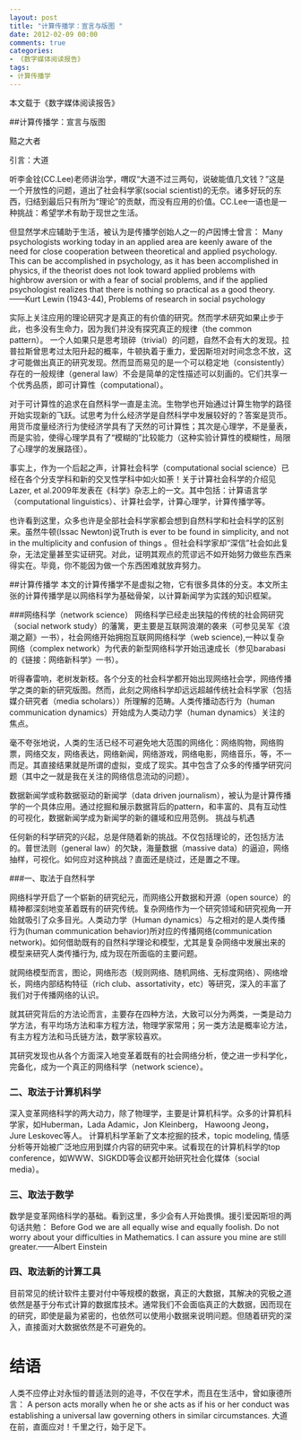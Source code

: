 ```yaml
---
layout: post
title: "计算传播学：宣言与版图 "
date: 2012-02-09 00:00
comments: true
categories: 
- 《数字媒体阅读报告》
tags:
- 计算传播学
---
```



本文载于《数字媒体阅读报告》 

##计算传播学：宣言与版图 

黠之大者
 
引言：大道

听李金铨(CC.Lee)老师讲治学，喟叹“大道不过三两句，说破能值几文钱？”这是一个开放性的问题，道出了社会科学家(social scientist)的无奈。诸多好玩的东西，归结到最后只有所为“理论”的贡献，而没有应用的价值。CC.Lee一语也是一种挑战：希望学术有助于现世之生活。

但显然学术应辅助于生活，被认为是传播学创始人之一的卢因博士曾言：
Many psychologists working today in an applied area are keenly aware of the need for close cooperation between theoretical and applied psychology. This can be accomplished in psychology, as it has been accomplished in physics, if the theorist does not look toward applied problems with highbrow aversion or with a fear of social problems, and if the applied psychologist realizes that there is nothing so practical as a good theory.
——Kurt Lewin (1943-44), Problems of research in social psychology

实际上关注应用的理论研究才是真正的有价值的研究。然而学术研究如果止步于此，也多没有生命力，因为我们并没有探究真正的规律（the common pattern）。 一个人如果只是思考琐碎（trivial）的问题，自然不会有大的发现。拉普拉斯曾思考过太阳升起的概率，牛顿执着于重力，爱因斯坦对时间念念不放，这才可能做出真正的研究发现。然而显而易见的是一个可以稳定地（consistently）存在的一般规律（general law）不会是简单的定性描述可以刻画的。它们共享一个优秀品质，即可计算性（computational）。

对于可计算性的追求在自然科学一直是主流。生物学也开始通过计算生物学的路径开始实现新的飞跃。试思考为什么经济学是自然科学中发展较好的？答案是货币。用货币度量经济行为使经济学具有了天然的可计算性；其次是心理学，不是量表，而是实验，使得心理学具有了“模糊的”比较能力（这种实验计算性的模糊性，局限了心理学的发展路径）。

事实上，作为一个后起之声，计算社会科学（computational social science）已经在各个分支学科和新的交叉性学科中如火如荼！关于计算社会科学的介绍见Lazer, et al.2009年发表在《科学》杂志上的一文。其中包括：计算语言学（computational linguistics）、计算社会学，计算心理学，计算传播学等。   

也许看到这里，众多也许是全部社会科学家都会想到自然科学和社会科学的区别来。虽然牛顿(Issac Newton)说Truth is ever to be found in simplicity, and not in the multiplicity and confusion of things 。但社会科学家却“深信”社会如此复杂，无法定量甚至实证研究。对此，证明其观点的荒谬远不如开始努力做些东西来得实在。毕竟，你不能因为做一个东西困难就放弃努力。

##计算传播学
本文的计算传播学不是虚拟之物，它有很多具体的分支。本文所主张的计算传播学是以网络科学为基础骨架，以计算新闻学为实践的知识框架。

###网络科学（network science）
网络科学已经走出狭隘的传统的社会网研究（social network study）的藩篱，更主要是互联网浪潮的袭来（可参见吴军《浪潮之巅》一书），社会网络开始拥抱互联网网络科学（web science),一种以复杂网络（complex network）为代表的新型网络科学开始迅速成长（参见barabasi的《链接：网络新科学》一书）。

听得春雷响，老树发新枝。各个分支的社会科学都开始出现网络社会学，网络传播学之类的新的研究版图。然而，此刻之网络科学却远远超越传统社会科学家（包括媒介研究者（media scholars））所理解的范畴。人类传播动态行为（human communication dynamics）开始成为人类动力学（human dynamics）关注的焦点。

毫不夸张地说，人类的生活已经不可避免地大范围的网络化：网络购物，网络购票，网络交友，网络表达，网络新闻，网络游戏，网络电影，网络音乐，等，不一而足。其直接结果就是所谓的虚拟，变成了现实。其中包含了众多的传播学研究问题（其中之一就是我在关注的网络信息流动的问题）。

数据新闻学或称数据驱动的新闻学（data driven journalism），被认为是计算传播学的一个具体应用。通过挖掘和展示数据背后的pattern，和丰富的、具有互动性的可视化，数据新闻学成为新闻学的新的疆域和应用范例。
挑战与机遇

任何新的科学研究的兴起，总是伴随着新的挑战。不仅包括理论的，还包括方法的。普世法则（general law）的欠缺，海量数据（massive data）的逼迫，网络抽样，可视化。如何应对这种挑战？直面还是绕过，还是置之不理。

###一、取法于自然科学

网络科学开启了一个崭新的研究纪元，而网络公开数据和开源（open source）的精神都深刻地变革着既有的研究传统。复杂网络作为一个研究领域和研究视角一开始就吸引了众多目光。人类动力学（Human dynamics）与之相对的是人类传播行为(human communication behavior)所对应的传播网络(communication network)。如何借助既有的自然科学理论和模型，尤其是复杂网络中发展出来的模型来研究人类传播行为, 成为现在所面临的主要问题。

就网络模型而言，图论，网络形态（规则网络、随机网络、无标度网络）、网络增长，网络内部结构特征（rich club、assortativity，etc）等研究，深入的丰富了我们对于传播网络的认识。

就其研究背后的方法论而言，主要存在四种方法，大致可以分为两类，一类是动力学方法，有平均场方法和率方程方法，物理学家常用；另一类方法是概率论方法，有主方程方法和马氏链方法，数学家较喜欢。

其研究发现也从各个方面深入地变革着既有的社会网络分析，使之进一步科学化，完备化，成为一个真正的网络科学（network science）。

### 二、取法于计算机科学
深入变革网络科学的两大动力，除了物理学，主要是计算机科学。众多的计算机科学家，如Huberman，Lada Adamic，Jon Kleinberg， Hawoong Jeong， Jure Leskovec等人。
计算机科学革新了文本挖掘的技术，topic modeling, 情感分析等开始被广泛地应用到媒介内容的研究中来。试看现在的计算机科学的top conference，如WWW、SIGKDD等会议都开始研究社会化媒体（social media）。

### 三、取法于数学
   数学是变革网络科学的基础。看到这里，多少会有人开始畏惧。援引爱因斯坦的两句话共勉： 
   Before God we are all equally wise and equally foolish. Do not worry about your difficulties in Mathematics. I can assure you mine are still greater.——Albert Einstein 
### 四、取法新的计算工具

目前常见的统计软件主要对付中等规模的数据，真正的大数据，其解决的究极之道依然是基于分布式计算的数据库技术。通常我们不会面临真正的大数据，因而现在的研究，即使是最为紧密的，也依然可以使用小数据来说明问题。但随着研究的深入，直接面对大数据依然是不可避免的。

# 结语
人类不应停止对永恒的普适法则的追寻，不仅在学术，而且在生活中，曾如康德所言：
A person acts morally when he or she acts as if his or her conduct was establishing a universal law governing others in similar circumstances. 
大道在前，直面应对！千里之行，始于足下。
